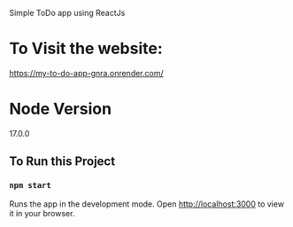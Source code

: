 Simple ToDo app using ReactJs

# To Visit the website:
https://my-to-do-app-gnra.onrender.com/

# Node Version
17.0.0

## To Run this Project

### `npm start`

Runs the app in the development mode.
Open [http://localhost:3000](http://localhost:3000) to view it in your browser.

